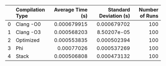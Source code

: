 |    | Compilation Type   |   Average Time (s) |   Standard Deviation (s) |   Number of Runs |
|---:|:-------------------|-------------------:|-------------------------:|-----------------:|
|  0 | Clang -O0          |        0.000679915 |              0.000679702 |              100 |
|  1 | Clang -O3          |        0.000568203 |              8.50207e-05 |              100 |
|  2 | Optimized          |        0.000553835 |              0.000502394 |              100 |
|  3 | Phi                |        0.00077026  |              0.000537269 |              100 |
|  4 | Stack              |        0.000506808 |              0.000473132 |              100 |